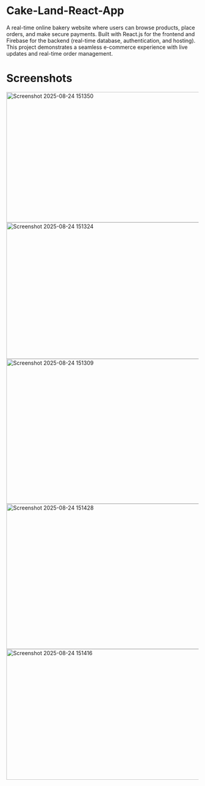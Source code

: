 # Cake-Land-React-App
A real-time online bakery website where users can browse products, place orders, and make secure payments. Built with React.js for the frontend and Firebase for the backend (real-time database, authentication, and hosting). This project demonstrates a seamless e-commerce experience with live updates and real-time order management.

# Screenshots
<img width="648" height="341" alt="Screenshot 2025-08-24 151350" src="https://github.com/user-attachments/assets/b70baf4d-4d36-4b49-abda-f02b974f61ce" />


<img width="670" height="357" alt="Screenshot 2025-08-24 151324" src="https://github.com/user-attachments/assets/dc897de1-17e6-4b13-84d4-db066b5362d1" />


<img width="678" height="379" alt="Screenshot 2025-08-24 151309" src="https://github.com/user-attachments/assets/035095ee-017d-4f39-8fc8-0f0c9b3d8146" />


<img width="655" height="380" alt="Screenshot 2025-08-24 151428" src="https://github.com/user-attachments/assets/b8a1bfc1-ee50-4698-9089-3173aa6eb191" />


<img width="638" height="342" alt="Screenshot 2025-08-24 151416" src="https://github.com/user-attachments/assets/4c3bab27-3a37-4f34-8aa9-577c2dd8cb14" />
